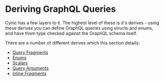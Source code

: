 # Deriving GraphQL Queries

Cynic has a few layers to it. The highest level of these is it's derives -
using these derives you can define GraphQL queries using structs and enums, and
have them type checked against the GraphQL schema itself.

There are a number of different derives which this section details:

- [Query Fragments](./derives/query_framents.html)
- [Enums](./derives/enums.html)
- [Scalars](./derives/scalars.html)
- [Query Arguments](./derives/query_arguments.html)
- [Inline Fragments](./derives/query_arguments.html)
